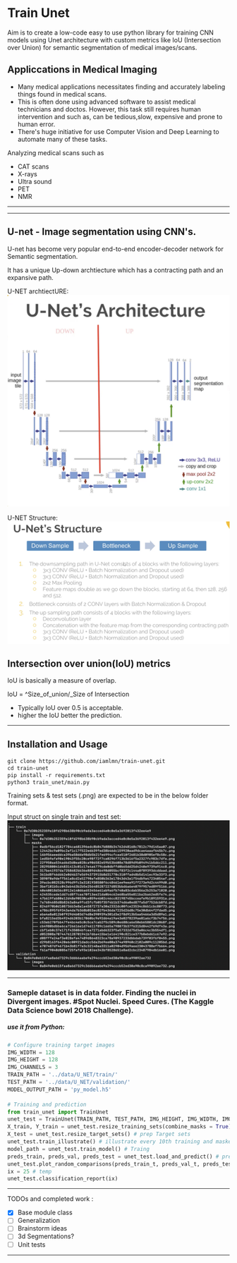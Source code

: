 # Train Unet

Aim is to create a low-code easy to use python library for training CNN models using Unet architecture with custom metrics like IoU (Intersection over Union) for semantic segmentation of medical images/scans.

## Appliccations in Medical Imaging
- Many medical applications necessitates finding and accurately labeling things found in medical scans.
- This is often done using advanced software to assist medical technicians and doctos. However, this task still requires human intervention and such as, can be tedious,slow, expensive and prone to human error.
- There's huge initiative for use Computer Vision and Deep Learning to automate many of these tasks. 

Analyzing medical scans such as
 - CAT scans
 - X-rays
 - Ultra sound 
 - PET
 - NMR

***

<!-- ## What is image segmentation?
 The goal of segmentation is seperate different parts of image, into sensible coherent parts where we are doing a pixel wise predictions.

 Two types of segmentation:
 1. Instance segmentation.
 	Pixel classificcation combined with classifying object entities e.g. Seperate persons, cars. etc.
 2. Semantic segmentation.
 	> Pixel classifications based on defined classes e.g roads, persons, cars, trees etc.
 -->
***

## U-net  - Image segmentation using CNN's.

U-net has become very popular end-to-end encoder-decoder network for Semantic segmentation.

It has a unique Up-down archtiecture which has a contracting path and an expansive path. 

U-NET archtiectURE: 
![alt text][unet1]

[unet1]: https://github.com/iamlmn/train-unet/blob/master/assets/Unet.png "Unet Arch"

U-NET Structure: 
![alt text][unet2]

[unet2]: https://github.com/iamlmn/train-unet/blob/master/assets/unet-design.png "Unet Design"


## Intersection over union(IoU) metrics
IoU is basically a measure of overlap.

IoU = ^Size_of_union/_Size of Intersection
 - Typically IoU over 0.5 is acceptable.
 - higher the IoU better the prediction.

***

## Installation and Usage


```
git clone https://github.com/iamlmn/train-unet.git
cd train-unet
pip install -r requirements.txt
python3 train_unet/main.py
```

Training sets & test sets (.png) are expected to be in the below folder format.

Input struct on single train and test set: 
![alt text][unet3]

[unet3]: https://github.com/iamlmn/train-unet/blob/master/assets/input_struct.png "Input Struct"

***

### Sameple dataset is in data folder. Finding the nuclei in Divergent images. #Spot Nuclei. Speed Cures. (The Kaggle Data Science bowl 2018 Challenge).


##### use it from Python:
```python
# Configure training target images
IMG_WIDTH = 128
IMG_HEIGHT = 128
IMG_CHANNELS = 3
TRAIN_PATH = '../data/U_NET/train/'
TEST_PATH = '../data/U_NET/validation/'
MODEL_OUTPUT_PATH = 'py_model.h5'

# Training and prediction
from train_unet import TrainUnet
unet_test = TrainUnet(TRAIN_PATH, TEST_PATH, IMG_HEIGHT, IMG_WIDTH, IMG_CHANNELS, MODEL_OUTPUT_PATH) # Create Unet object
X_train, Y_train = unet_test.resize_training_sets(combine_masks = True) # prep training data
X_test = unet_test.resize_target_sets() # prep Target sets
unet_test.train_illustrate() # illustrate every 10th training and masked images
model_path = unet_test.train_model() # Traing
preds_train, preds_val, preds_test = unet_test.load_and_predict() # predict
unet_test.plot_random_comparisons(preds_train_t, preds_val_t, preds_test, _save = True) # comparison plots on random images
ix = 25 # temp
unet_test.classification_report(ix)

```

***

TODOs and completed work : 
- [x] Base module class
- [ ] Generalization
- [ ] Brainstorm ideas
- [ ] 3d Segmentations?
- [ ] Unit tests

***

[Repo]: https://github.com/iamlmn/train-unet